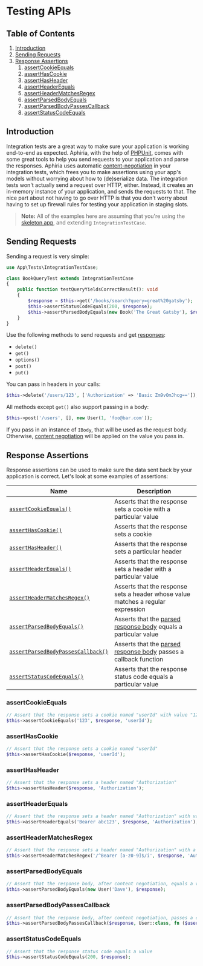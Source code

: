 <h1 id="doc-title">Testing APIs</h1>

<nav class="toc-nav" markdown="1">

<div class="toc-nav-contents" markdown="1">

<h2 id="table-of-contents">Table of Contents</h2>

1. [Introduction](#introduction)
2. [Sending Requests](#sending-requests)
3. [Response Assertions](#response-assertions)
   1. [assertCookieEquals](#assert-cookie-equals)
   2. [assertHasCookie](#assert-has-cookie)
   3. [assertHasHeader](#assert-has-header)
   4. [assertHeaderEquals](#assert-header-equals)
   5. [assertHeaderMatchesRegex](#assert-header-matches-regex)
   6. [assertParsedBodyEquals](#assert-parsed-body-equals)
   7. [assertParsedBodyPassesCallback](#assert-parsed-body-passes-callback)
   8. [assertStatusCodeEquals](#assert-status-code-equals)

</div>

</nav>

<h2 id="introduction">Introduction</h2>

Integration tests are a great way to make sure your application is working end-to-end as expected.  Aphiria, with the help of <a href="https://phpunit.de/" target="_blank">PHPUnit</a>, comes with some great tools to help you send requests to your application and parse the responses.  Aphiria uses automatic [content-negotiation](content-negotiation.md) in your integration tests, which frees you to make assertions using your app's models without worrying about how to (de)serialize data.  The integration tests won't actually send a request over HTTP, either.  Instead, it creates an in-memory instance of your application, and sends the requests to that.  The nice part about not having to go over HTTP is that you don't worry about having to set up firewall rules for testing your application in staging slots.

> **Note:** All of the examples here are assuming that you're using the <a href="https://github.com/aphiria/app" target="_blank">skeleton app</a>, and extending `IntegrationTestCase`.

<h2 id="sending-requests">Sending Requests</h2>

Sending a request is very simple:

```php
use App\Tests\IntegrationTestCase;

class BookQueryTest extends IntegrationTestCase
{
    public function testQueryYieldsCorrectResult(): void
    {
        $response = $this->get('/books/search?query=great%20gatsby');
        $this->assertStatusCodeEquals(200, $response);
        $this->assertParsedBodyEquals(new Book('The Great Gatsby'), $response);
    }
}
```

Use the following methods to send requests and get [responses](http-responses.md):

* `delete()`
* `get()`
* `options()`
* `post()`
* `put()`

You can pass in headers in your calls:

```php
$this->delete('/users/123', ['Authorization' => 'Basic Zm9vOmJhcg==']);
```

All methods except `get()` also support passing in a body:

```php
$this->post('/users', [], new User(1, 'foo@bar.com'));
```

If you pass in an instance of `IBody`, that will be used as the request body.  Otherwise, [content negotiation](content-negotiation.md) will be applied on the value you pass in.

<h2 id="response-assertions">Response Assertions</h2>

Response assertions can be used to make sure the data sent back by your application is correct.  Let's look at some examples of assertions:

Name | Description
------ | ------
[`assertCookieEquals()`](#assert-cookie-equals) | Asserts that the response sets a cookie with a particular value
[`assertHasCookie()`](#assert-has-cookie) | Asserts that the response sets a cookie
[`assertHasHeader()`](#assert-has-header) | Asserts that the response sets a particular header
[`assertHeaderEquals()`](#assert-header-equals) | Asserts that the response sets a header with a particular value
[`assertHeaderMatchesRegex()`](#assert-header-matches-regex) | Asserts that the response sets a header whose value matches a regular expression
[`assertParsedBodyEquals()`](#assert-parsed-body-equals) | Asserts that the [parsed response body](content-negotiation.md) equals a particular value
[`assertParsedBodyPassesCallback()`](#assert-parsed-body-passes-callback) | Asserts that the [parsed response body](content-negotiation.md) passes a callback function
[`assertStatusCodeEquals()`](#assert-status-code-equals) | Asserts that the response status code equals a particular value

<h3 id="assert-cookie-equals">assertCookieEquals</h3>

```php
// Assert that the response sets a cookie named "userId" with value "123"
$this->assertCookieEquals('123', $response, 'userId');
```

<h3 id="assert-has-cookie">assertHasCookie</h3>

```php
// Assert that the response sets a cookie named "userId"
$this->assertHasCookie($response, 'userId');
```

<h3 id="assert-has-header">assertHasHeader</h3>

```php
// Assert that the response sets a header named "Authorization"
$this->assertHasHeader($response, 'Authorization');
```

<h3 id="assert-header-equals">assertHeaderEquals</h3>

```php
// Assert that the response sets a header named "Authorization" with value "Bearer abc123"
$this->assertHeaderEquals('Bearer abc123', $response, 'Authorization');
```

<h3 id="assert-header-matches-regex">assertHeaderMatchesRegex</h3>

```php
// Assert that the response sets a header named "Authorization" with a value that passes the regex
$this->assertHeaderMatchesRegex('/^Bearer [a-z0-9]$/i', $response, 'Authorization');
```

<h3 id="assert-parsed-body-equals">assertParsedBodyEquals</h3>

```php
// Assert that the response body, after content negotiation, equals a value
$this->assertParsedBodyEquals(new User('Dave'), $response);
```

<h3 id="assert-parsed-body-passes-callback">assertParsedBodyPassesCallback</h3>

```php
// Assert that the response body, after content negotiation, passes a callback
$this->assertParsedBodyPassesCallback($response, User::class, fn ($user) => $user->name === 'Dave');
```

<h3 id="assert-status-code-equals">assertStatusCodeEquals</h3>

```php
// Assert that the response status code equals a value
$this->assertStatusCodeEquals(200, $response);
```
